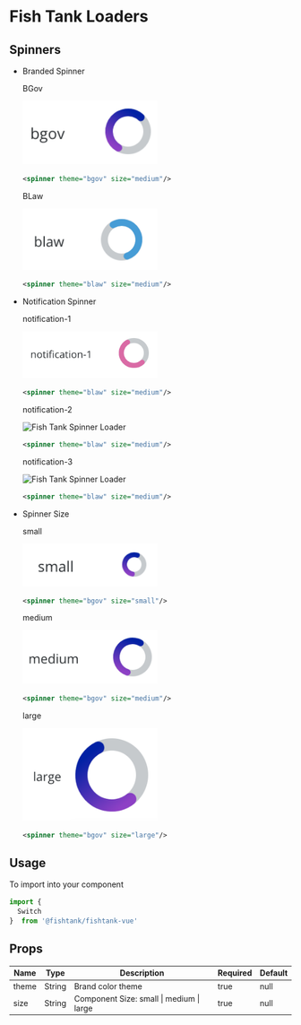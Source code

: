 # Fish Tank Loaders

## Spinners

  - Branded Spinner
    
    BGov

    <img src="../../assets/ft-loader-spinner-bgov.png" width="50%" alt="Fish Tank Spinner Loader">

    ```xml
    <spinner theme="bgov" size="medium"/>
    ```

    BLaw

    <img src="../../assets/ft-loader-spinner-blaw.png" width="50%" alt="Fish Tank Spinner Loader">

    ```xml
    <spinner theme="blaw" size="medium"/>
    ```

  - Notification Spinner

    notification-1

    <img src="../../assets/ft-loader-spinner-notification-1.png" width="50%" alt="Fish Tank Spinner Loader">

    ```xml
    <spinner theme="blaw" size="medium"/>
    ```

    notification-2

    <img src="../../assets/ft-loader-spinner-notification-2" width="50%" alt="Fish Tank Spinner Loader">

    ```xml
    <spinner theme="blaw" size="medium"/>
    ```

    notification-3

    <img src="../../assets/ft-loader-spinner-notification-3" width="50%" alt="Fish Tank Spinner Loader">

    ```xml
    <spinner theme="blaw" size="medium"/>
    ```

  - Spinner Size
    
    small

    <img src="../../assets/ft-loader-spinner-small.png" width="50%" alt="Fish Tank Spinner Loader">

    ```xml
    <spinner theme="bgov" size="small"/>
    ```

    medium

    <img src="../../assets/ft-loader-spinner-medium.png" width="50%" alt="Fish Tank Spinner Loader">

    ```xml
    <spinner theme="bgov" size="medium"/>
    ```

    large

    <img src="../../assets/ft-loader-spinner-large.png" width="50%" alt="Fish Tank Spinner Loader">

    ```xml
    <spinner theme="bgov" size="large"/>
    ```
## Usage

To import into your component

```js
import { 
  Switch 
}  from '@fishtank/fishtank-vue'
```

## Props

<table>
  <thead>
    <th>Name</th>
    <th>Type</th>
    <th>Description</th>
    <th>Required</th>
    <th>Default</th>
  </thead>
  <tr>
    <td>theme</td>
    <td>String</td>
    <td>Brand color theme</td>
    <td>true</td>
    <td>null</td>
  </tr>
  <tr>
    <td>size</td>
    <td>String</td>
    <td>Component Size: small | medium | large</td>
    <td>true</td>
    <td>null</td>
  </tr>
</table>
